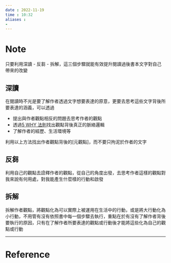 ```yaml
---
date : 2022-11-19
time : 10:32
aliases :
- 
---
```

# Note
只要利用深讀 - 反芻 - 拆解，這三個步驟就能有效提升閱讀過後書本文字對自己帶來的改變

## 深讀
在閱讀時不光是要了解作者透過文字想要表達的原意，更要去思考這些文字背後所要表達的涵義，可以透過
- 提出與作者觀點相反的問題去思考作者的觀點
- 透過[5 WHY 法則](利用5個為什麼法則來尋找問題的根源.md)找出觀點背後真正的脈絡邏輯
- 了解作者的經歷、生活環境等

利用以上方法找出作者觀點背後的[元觀點]，而不要只拘泥於作者的文字

## 反芻
利用自己的觀點去詮釋作者的觀點，從自己的角度出發，去思考作者這樣的觀點對我來說有何用處，對我能產生什麼樣的行動和啟發

## 拆解
拆解作者觀點，將觀點化為可以實際上被運用在生活中的行動，或是將大行動化為小行動，不用管有沒有依照書中每一個步驟去執行，重點在於有沒有了解作者背後要執行的原因，只有在了解作者所要表達的觀點或行動後才能將這些化為自己的觀點或行動

---
# Reference

